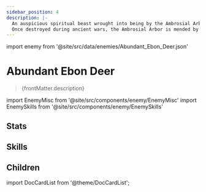 ```yaml
---
sidebar_position: 4
description: |-
  An auspicious spiritual beast wrought into being by the Ambrosial Arbor and protects its roots. Its arrival brings along exuberant vegetation and promises good fortune.
  Once destroyed during ancient wars, the Ambrosial Arbor is mended by the Stellaron and finally revives. Rare creatures and legendary beasts made by celestials of the past all return to this world, like an old dream coming alive again.
---
```


import enemy from '@site/src/data/enemies/Abundant_Ebon_Deer.json'

# Abundant Ebon Deer
<blockquote>{frontMatter.description}</blockquote>

import EnemyMisc from '@site/src/components/enemy/EnemyMisc'
import EnemySkills from '@site/src/components/enemy/EnemySkills'

## Stats

<EnemyMisc enemy={enemy} variant={0} />

## Skills

<EnemySkills enemy={enemy} variant={0} />

## Children

import DocCardList from '@theme/DocCardList';

<DocCardList />
